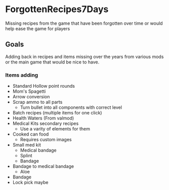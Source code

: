 # ForgottenRecipes7Days
Missing recipes from the game that have been forgotten over time or would help ease the game for players

## Goals
Adding back in recipes and items missing over the years from various mods or the main game that would be nice to have. 

### Items adding

* Standard Hollow point rounds
* Mom's Spagetti
* Arrow conversion
* Scrap ammo to all parts
  * Turn bullet into all components with correct level
* Batch recipes (multiple items for one click)
* Health Waters (From valmod)
* Medical Kits secondary recipes
  * Use a varity of elements for them
* Cooked can food
  * Requires custom images
* Small med kit
  * Medical bandage
  * Splint
  * Bandage
* Bandage to medical bandage
  * Aloe
* Bandage
* Lock pick maybe
